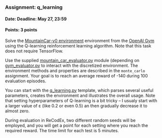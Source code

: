 ### Assignment: q_learning
#### Date: Deadline: May 27, 23:59
#### Points: 3 points

Solve the [MountainCar-v0 environment](https://gym.openai.com/envs/MountainCar-v0)
environment from the [OpenAI Gym](https://gym.openai.com/) using the Q-learning
reinforcement learning algorithm. Note that this task does not require
TensorFlow.

Use the supplied [mountain_car_evaluator.py](https://github.com/ufal/npfl114/tree/master/labs/11/mountain_car_evaluator.py)
module (depending on [gym_evaluator.py](https://github.com/ufal/npfl114/tree/master/labs/11/gym_evaluator.py)
to interact with the discretized environment. The environment
methods and properties are described in the `monte_carlo` assignment.
Your goal is to reach an average reward of -140 during 100 evaluation episodes.

You can start with the [q_learning.py](https://github.com/ufal/npfl114/tree/master/labs/12/q_learning.py)
template, which parses several useful parameters, creates the environment
and illustrates the overall usage. Note that setting hyperparameters of
Q-learning is a bit tricky – I usualy start with a larger value of ε (like 0.2 or even 0.5) an
then gradually decrease it to almost zero.

During evaluation in ReCodEx, two different random seeds will be employed, and
you will get a point for each setting where you reach the required reward.
The time limit for each test is 5 minutes.
